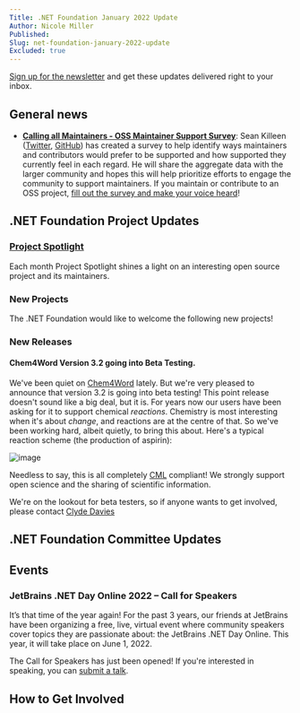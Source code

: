 ```yaml
---
Title: .NET Foundation January 2022 Update
Author: Nicole Miller
Published:
Slug: net-foundation-january-2022-update
Excluded: true
---
```



[Sign up for the newsletter](http://eepurl.com/dhL_qb) and get these updates delivered right to your inbox.

## General news

* [**Calling all Maintainers - OSS Maintainer Support Survey**](https://seankilleen.com/2022/01/announcing-the-net-oss-maintainer-support-survey/): Sean Killeen ([Twitter](https://twitter.com/sjkilleen), [GitHub](https://github.com/SeanKilleen)) has created a survey to help identify ways maintainers and contributors would prefer to be supported and how supported they currently feel in each regard. He will share the aggregate data with the larger community and hopes this will help prioritize efforts to engage the community to support maintainers. If you maintain or contribute to an OSS project, [fill out the survey and make your voice heard](https://seankilleen.com/2022/01/announcing-the-net-oss-maintainer-support-survey/)!


## .NET Foundation Project Updates

### [Project Spotlight](https://dotnetfoundation.org/projects/spotlight)

Each month Project Spotlight shines a light on an interesting open source project and its maintainers. 




### New Projects
The .NET Foundation would like to welcome the following new projects!






### New Releases
#### Chem4Word Version 3.2 going into Beta Testing.
We've been quiet on [Chem4Word](https://www.chem4word.co.uk) lately. But we're very pleased to announce that version 3.2 is going into beta testing! This point release doesn't sound like a big deal, but it is. For years now our users have been asking for it to support chemical _reactions_. Chemistry is most interesting when it's about _change_, and reactions are at the centre of that. So we've been working hard, albeit quietly, to bring this about. Here's a typical reaction scheme (the production of aspirin):
  
![image](https://user-images.githubusercontent.com/10074162/155378501-0f8f7188-5d5d-4d82-912a-7bc5ab83c8ee.png)


Needless to say, this is all completely [CML](https://www.xml-cml.org/) compliant! We strongly support open science and the sharing of scientific information.

We're on the lookout for beta testers, so if anyone wants to get involved, please contact [Clyde Davies](mailto:clyde@chem4word.co.uk?subject=Beta%20Testing)







## .NET Foundation Committee Updates





## Events

### JetBrains .NET Day Online 2022 – Call for Speakers

It’s that time of the year again! For the past 3 years, our friends at JetBrains have been organizing a free, live, virtual event where community speakers cover topics they are passionate about: the JetBrains .NET Day Online. This year, it will take place on June 1, 2022.

The Call for Speakers has just been opened! If you're interested in speaking, you can [submit a talk](https://jb.gg/q4pccp).

## How to Get Involved





